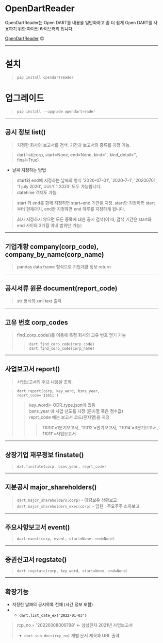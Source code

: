 # OpenDartReader   

OpenDartReader는 Open DART를 내용을 일반화하고 좀 더 쉽게 Open DART를 사용하기 위한 파이썬 라이브러리 입니다.

[OpenDartReader][link]  :blush:

[link]: https://nbviewer.org/github/FinanceData/OpenDartReader/blob/master/docs/OpenDartReader_users_guide.ipynb "OpenDartReadr Library"
<hr/>

# 설치
> <code>pip install opendartreader</code>

# 업그레이드
> <code>pip install --upgrade opendartreader</code>

<hr/>

## 공시 정보 list()
> 지정한 회사의 보고서를 검색. 기간과 보고서의 종류를 지정 가능.

> dart.list(corp, start=None, end=None, kind='', kind_detail='', final=True)

* 날짜 지정하는 방법
> start와 end에 지정하는 날짜의 형식 '2020-07-01', '2020-7-1', '20200701', '1 july 2020', 'JULY 1 2020' 모두 가능합니다. <br/>
> datetime 객체도 가능.

> start 와 end를 함께 지정하면 start~end 기간을 지정.
start만 지정하면 start 부터 현재까지,
end만 지정하면 end 하루를 지정하게 됩니다.

> 회사 지정하지 않으면 모든 종목에 대한 공시 검색(이 때, 검색 기간은 start와 end 사이의 3개월 이내 범위만 가능)

<hr/>

## 기업개황 company(corp_code), company_by_name(corp_name)
> pandas data frame 형식으로 기업개황 정보 return

<hr/>

## 공시서류 원문 document(report_code)
> str 형식의 xml text 출력

<hr/>

## 고유 번호 corp_codes
> find_corp_code()를 이용해 특정 회사의 고유 번호 얻기 가능
>   > <code>dart.find_corp_code(corp_code)</code><br/>
>   > <code>dart.find_corp_code(corp_name)</code>

<hr/>

## 사업보고서 report()
> 사업보고서의 주요 내용을 조회.

> <code>dart.report(corp, key_word, bsns_year, reprt_code='11011')</code>
>   > key_word는 ODR_type.json에 있음<br/>
>   > bsns_year 에 사업 년도를 지정 (문자열 혹은 정수값)<br/>
>   > reprt_code 에는 보고서 코드(문자열)을 지정<br/>
>   >   >'11013'=1분기보고서, '11012'=반기보고서, '11014'=3분기보고서, '11011'=사업보고서

<hr/>

## 상장기업 재무정보 finstate()
>   <code>dat.finstate(corp, bsns_year, reprt_code)</code>

<hr/>

## 지분공시 major_shareholders()
>   <code>dart.major_shareholders(corp)</code> - 대량보유 상황보고 <br/>
>   <code>dart.major_shareholders_exec(corp)</code> - 임원ㆍ주요주주 소유보고

<hr/>

## 주요사항보고서 event()
>   <code>dart.event(corp, event, start=None, end=None)</code>

<hr/>

## 증권신고서 regstate()
>   <code>dart.regstate(corp, key_word, start=None, end=None)</code>

<hr/>

## 확장기능
* 지정한 날짜의 공시목록 전체 (시간 정보 포함)
* * <code>dart.list_date_ex('2022-01-03')</code>

> rcp_no = '20220308000798' ← 삼성전자 2021년 사업보고서
> * <code>dart.sub_docs(rcp_no)</code> 개별 문서 제목과 URL 출력